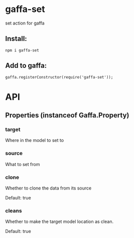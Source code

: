 gaffa-set
=========

set action for gaffa

## Install:

    npm i gaffa-set

## Add to gaffa:

    gaffa.registerConstructor(require('gaffa-set'));

# API

## Properties (instanceof Gaffa.Property)

### target

Where in the model to set to

### source

What to set from

### clone

Whether to clone the data from its source

Default: true

### cleans

Whether to make the target model location as clean.

Default: true